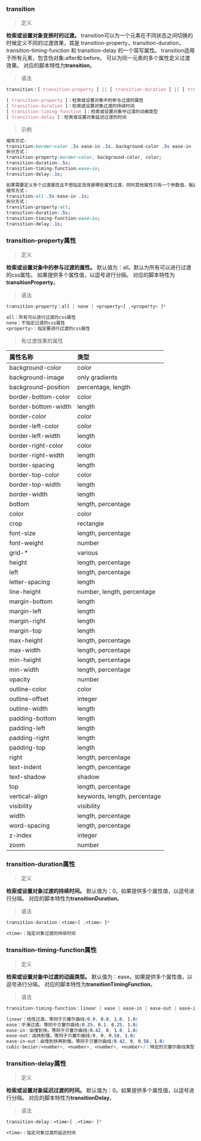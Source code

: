 ### transition

> 定义

**检索或设置对象变换时的过渡。**
transition可以为一个元素在不同状态之间切换的时候定义不同的过渡效果，其是 transition-property，transition-duration，transition-timing-function 和 transition-delay 的一个简写属性。
transition适用于所有元素，包含伪对象:after和:before。
可以为同一元素的多个属性定义过渡效果。
对应的脚本特性为**transition**。

> 语法

```css
transition：[ transition-property ] || [ transition-duration ] || [ transition-timing-function ] || [ transition-delay ]

[ transition-property ]：检索或设置对象中的参与过渡的属性
[ transition-duration ]：检索或设置对象过渡的持续时间
[ transition-timing-function ]：检索或设置对象中过渡的动画类型
[ transition-delay ]：检索或设置对象延迟过渡的时间
```

> 示例

```css
缩写方式:
transition:border-color .5s ease-in .1s, background-color .5s ease-in .1s, color .5s ease-in .1s;
拆分方式：
transition-property:border-color, background-color, color;
transition-duration:.5s;
transition-timing-function:ease-in;
transition-delay:.1s;

如果需要定义多个过渡属性且不想指定具体是哪些属性过渡，同时其他属性只有一个参数值，据此可以对上面的例子进行缩写：
缩写方式：
transition:all .5s ease-in .1s;
拆分方式：
transition-property:all;
transition-duration:.5s;
transition-timing-function:ease-in;
transition-delay:.1s;
```



### transition-property属性

> 定义

**检索或设置对象中的参与过渡的属性。**
默认值为：all。默认为所有可以进行过渡的css属性。
如果提供多个属性值，以逗号进行分隔。
对应的脚本特性为**transitionProperty**。

> 语法

```css
transition-property：all | none | <property>[ ,<property> ]*

all：所有可以进行过渡的css属性
none：不指定过渡的css属性
<property>：指定要进行过渡的css属性
```

> 有过渡效果的属性

| 属性名称            | 类型                         |
| :------------------ | :--------------------------- |
| background-color    | color                        |
| background-image    | only gradients               |
| background-position | percentage, length           |
| border-bottom-color | color                        |
| border-bottom-width | length                       |
| border-color        | color                        |
| border-left-color   | color                        |
| border-left-width   | length                       |
| border-right-color  | color                        |
| border-right-width  | length                       |
| border-spacing      | length                       |
| border-top-color    | color                        |
| border-top-width    | length                       |
| border-width        | length                       |
| bottom              | length, percentage           |
| color               | color                        |
| crop                | rectangle                    |
| font-size           | length, percentage           |
| font-weight         | number                       |
| grid-*              | various                      |
| height              | length, percentage           |
| left                | length, percentage           |
| letter-spacing      | length                       |
| line-height         | number, length, percentage   |
| margin-bottom       | length                       |
| margin-left         | length                       |
| margin-right        | length                       |
| margin-top          | length                       |
| max-height          | length, percentage           |
| max-width           | length, percentage           |
| min-height          | length, percentage           |
| min-width           | length, percentage           |
| opacity             | number                       |
| outline-color       | color                        |
| outline-offset      | integer                      |
| outline-width       | length                       |
| padding-bottom      | length                       |
| padding-left        | length                       |
| padding-right       | length                       |
| padding-top         | length                       |
| right               | length, percentage           |
| text-indent         | length, percentage           |
| text-shadow         | shadow                       |
| top                 | length, percentage           |
| vertical-align      | keywords, length, percentage |
| visibility          | visibility                   |
| width               | length, percentage           |
| word-spacing        | length, percentage           |
| z-index             | integer                      |
| zoom                | number                       |



### transition-duration属性

> 定义

**检索或设置对象过渡的持续时间。**
默认值为：0。如果提供多个属性值，以逗号进行分隔。
对应的脚本特性为**transitionDuration**。

> 语法

```css
transition-duration：<time>[ ,<time> ]*

<time>：指定对象过渡的持续时间
```



### transition-timing-function属性

> 定义

**检索或设置对象中过渡的动画类型。**
默认值为：ease。如果提供多个属性值，以逗号进行分隔。
对应的脚本特性为**transitionTimingFunction**。

> 语法

```css
transition-timing-function：linear | ease | ease-in | ease-out | ease-in-out | cubic-bezier(<number>, <number>, <number>, <number>)[ ,linear | ease | ease-in | ease-out | ease-in-out | cubic-bezier(<number>, <number>, <number>, <number>) ]*

linear：线性过渡。等同于贝塞尔曲线(0.0, 0.0, 1.0, 1.0)
ease：平滑过渡。等同于贝塞尔曲线(0.25, 0.1, 0.25, 1.0)
ease-in：由慢到快。等同于贝塞尔曲线(0.42, 0, 1.0, 1.0)
ease-out：由快到慢。等同于贝塞尔曲线(0, 0, 0.58, 1.0)
ease-in-out：由慢到快再到慢。等同于贝塞尔曲线(0.42, 0, 0.58, 1.0)
cubic-bezier(<number>, <number>, <number>, <number>)：特定的贝塞尔曲线类型，4个数值需在[0, 1]区间内
```



### transition-delay属性

> 定义

**检索或设置对象延迟过渡的时间。**
默认值为：0。如果提供多个属性值，以逗号进行分隔。
对应的脚本特性为**transitionDelay**。

> 语法

```css
transition-delay：<time>[ ,<time> ]*

<time>：指定对象过渡的延迟时间
```



